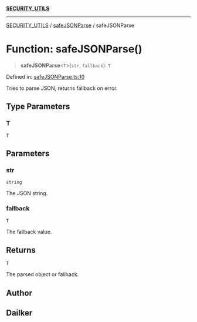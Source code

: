 [**SECURITY_UTILS**](../../README.md)

***

[SECURITY_UTILS](../../README.md) / [safeJSONParse](../README.md) / safeJSONParse

# Function: safeJSONParse()

> **safeJSONParse**\<`T`\>(`str`, `fallback`): `T`

Defined in: [safeJSONParse.ts:10](https://github.com/dailker/everyutil-js/blob/b3e269da55b7d96c15eb37e98c5c4f6b94f05f6f/src/security/safeJSONParse.ts#L10)

Tries to parse JSON, returns fallback on error.

## Type Parameters

### T

`T`

## Parameters

### str

`string`

The JSON string.

### fallback

`T`

The fallback value.

## Returns

`T`

The parsed object or fallback.

## Author

## Dailker
